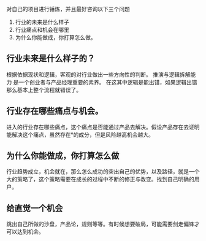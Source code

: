对自己的项目进行锤炼，并且最好咨询以下三个问题
1. 行业的未来是什么样子
2. 行业痛点和机会在哪里
3. 为什么你能做成，你打算怎么做。
## 行业未来是什么样子的？
根据依据现状和逻辑，客观的对行业做出一些方向性的判断。
推演与逻辑拆解能力 是一个创业者与产品经理重要的素养。
在这其中逻辑是能出错，如果逻辑出错那么基本上整个流程就错误了。
## 行业存在哪些痛点与机会。
进入的行业存在哪些痛点，这个痛点是否能通过产品去解决。假设产品存在去证明能解决这个痛点，虽然存在°的成分，但是风险越高机会越大。
## 为什么你能做成，你打算怎么做
行业趋势成立，机会就在，那么怎么成功的突出自己的优势，以及路径，就是一个大的策略了，这个策略需要在成长的过程中不断的修正与改变。找到自己明确的用户。

## 给直觉一个机会
跳出自己所做的沙盘，产品论，规则等等。有时候想要破局，可能需要剑走偏锋才可以达到机会。

